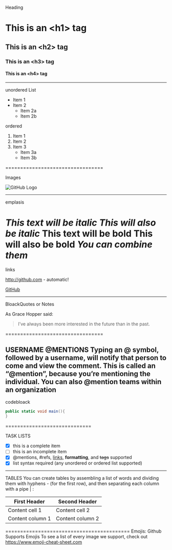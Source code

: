 Heading

# This is an \<h1\> tag

## This is an \<h2\> tag

### This is an \<h3\> tag

#### This is an \<h4\> tag

-------------------------------------
unordered List

* Item 1
* Item 2
  * Item 2a
  * Item 2b
 
 ordered
1. Item 1
2. Item 2
3. Item 3
    * Item 3a
    * Item 3b

=================================

 Images

 ![GitHub Logo](https://assets-cdn.github.com/images/modules/site/logos/desktop-logo.png)

----------------------

emplasis

*This text will be italic*
_This will also be italic_
**This text will be bold**
__This will also be bold__
*You **can** combine them*
================================

links

http://github.com - automatic!

[GitHub](http://github.com)

------------------

BloackQuotes or Notes

As Grace Hopper said:
> I’ve always been more interested
> in the future than in the past.

=================================

USERNAME @MENTIONS
Typing an @ symbol, followed by
a username, will notify that person
to come and view the comment.
This is called an “@mention”,
because you’re mentioning the
individual. You can also @mention
teams within an organization
--------------------------------

codebloack

```c#
public static void main(){
}
```

=============================

TASK LISTS
- [x] this is a complete item
- [ ] this is an incomplete item
- [x] @mentions, #refs, [links](),
**formatting**, and <del>tags</del>
supported
- [x] list syntax required (any
unordered or ordered list
supported)
------------------------------------------
TABLES
You can create tables by assembling
a list of words and dividing them
with hyphens - (for the first row),
and then separating each column
with a pipe | :

First Header | Second Header
------------ | -------------
Content cell 1 | Content cell 2
Content column 1 | Content column 2
==========================================
Emojis:
Github Supports Emojis
To see a list of every image we
support, check out https://www.emoji-cheat-sheet.com

